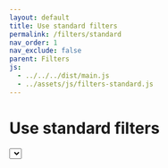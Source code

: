 ```yaml
---
layout: default
title: Use standard filters
permalink: /filters/standard
nav_order: 1
nav_exclude: false
parent: Filters
js:
  - ../../../dist/main.js
  - ../assets/js/filters-standard.js
---
```


<h1>Use standard filters</h1>
<select class="form-select form-select-sm"></select>

